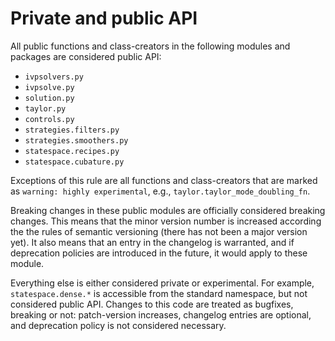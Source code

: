 # Private and public API

All public functions and class-creators in the following modules and packages are considered public API:

* `ivpsolvers.py`
* `ivpsolve.py`
* `solution.py`
* `taylor.py`
* `controls.py`
* `strategies.filters.py`
* `strategies.smoothers.py`
* `statespace.recipes.py`
* `statespace.cubature.py`

Exceptions of this rule are all functions and class-creators that are 
marked as `warning: highly experimental`, e.g., `taylor.taylor_mode_doubling_fn`.


Breaking changes in these public modules are officially considered breaking changes.
This means that the minor version number is increased according the the rules of semantic versioning
(there has not been a major version yet).
It also means that an entry in the  changelog is warranted, and if deprecation policies are introduced in the future, it would apply to these module.

Everything else is either considered private or experimental.
For example, `statespace.dense.*` is accessible from the standard namespace, but not considered public API.
Changes to this code are treated as bugfixes, breaking or not: 
patch-version increases, changelog entries are optional, and deprecation policy is not considered necessary.



